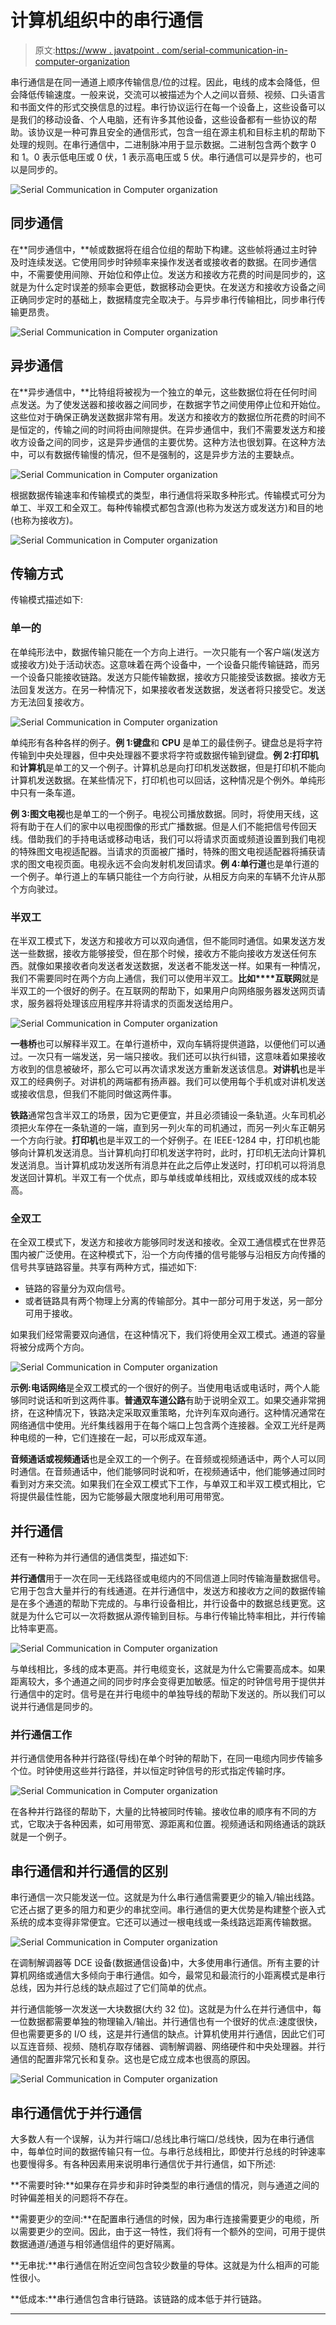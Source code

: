 # 计算机组织中的串行通信

> 原文:[https://www . javatpoint . com/serial-communication-in-computer-organization](https://www.javatpoint.com/serial-communication-in-computer-organization)

串行通信是在同一通道上顺序传输信息/位的过程。因此，电线的成本会降低，但会降低传输速度。一般来说，交流可以被描述为个人之间以音频、视频、口头语言和书面文件的形式交换信息的过程。串行协议运行在每一个设备上，这些设备可以是我们的移动设备、个人电脑，还有许多其他设备，这些设备都有一些协议的帮助。该协议是一种可靠且安全的通信形式，包含一组在源主机和目标主机的帮助下处理的规则。在串行通信中，二进制脉冲用于显示数据。二进制包含两个数字 0 和 1。0 表示低电压或 0 伏，1 表示高电压或 5 伏。串行通信可以是异步的，也可以是同步的。

![Serial Communication in Computer organization](../Images/2014d85eae42b18e054a3bf14af971d3.png)

## 同步通信

在**同步通信中，**帧或数据将在组合位组的帮助下构建。这些帧将通过主时钟及时连续发送。它使用同步时钟频率来操作发送者或接收者的数据。在同步通信中，不需要使用间隙、开始位和停止位。发送方和接收方花费的时间是同步的，这就是为什么定时误差的频率会更低，数据移动会更快。在发送方和接收方设备之间正确同步定时的基础上，数据精度完全取决于。与异步串行传输相比，同步串行传输更昂贵。

![Serial Communication in Computer organization](../Images/566587abe2c7ff0687fb7cbaf9b5bd93.png)

## 异步通信

在**异步通信中，**比特组将被视为一个独立的单元，这些数据位将在任何时间点发送。为了使发送器和接收器之间同步，在数据字节之间使用停止位和开始位。这些位对于确保正确发送数据非常有用。发送方和接收方的数据位所花费的时间不是恒定的，传输之间的时间将由间隙提供。在异步通信中，我们不需要发送方和接收方设备之间的同步，这是异步通信的主要优势。这种方法也很划算。在这种方法中，可以有数据传输慢的情况，但不是强制的，这是异步方法的主要缺点。

![Serial Communication in Computer organization](../Images/1cfb8f0873afda1f5c50e8cdf7612bdc.png)

根据数据传输速率和传输模式的类型，串行通信将采取多种形式。传输模式可分为单工、半双工和全双工。每种传输模式都包含源(也称为发送方或发送方)和目的地(也称为接收方)。

![Serial Communication in Computer organization](../Images/773e06068df4d82ad46fc042c68d1031.png)

## 传输方式

传输模式描述如下:

### 单一的

在单纯形法中，数据传输只能在一个方向上进行。一次只能有一个客户端(发送方或接收方)处于活动状态。这意味着在两个设备中，一个设备只能传输链路，而另一个设备只能接收链路。发送方只能传输数据，接收方只能接受该数据。接收方无法回复发送方。在另一种情况下，如果接收者发送数据，发送者将只接受它。发送方无法回复接收方。

![Serial Communication in Computer organization](../Images/e28361faaf1a46414b6b3a502948d86c.png)

单纯形有各种各样的例子。**例 1:键盘**和 **CPU** 是单工的最佳例子。键盘总是将字符传输到中央处理器，但中央处理器不要求将字符或数据传输到键盘。**例 2:打印机**和**计算机**是单工的又一个例子。计算机总是向打印机发送数据，但是打印机不能向计算机发送数据。在某些情况下，打印机也可以回话，这种情况是个例外。单纯形中只有一条车道。

**例 3:图文电视**也是单工的一个例子。电视公司播放数据。同时，将使用天线，这将有助于在人们的家中以电视图像的形式广播数据。但是人们不能把信号传回天线。借助我们的手持电话或移动电话，我们可以将请求页面或频道设置到我们电视的特殊图文电视适配器。当请求的页面被广播时，特殊的图文电视适配器将捕获请求的图文电视页面。电视永远不会向发射机发回请求。**例 4:单行道**也是单行道的一个例子。单行道上的车辆只能往一个方向行驶，从相反方向来的车辆不允许从那个方向驶过。

### 半双工

在半双工模式下，发送方和接收方可以双向通信，但不能同时通信。如果发送方发送一些数据，接收方能够接受，但在那个时候，接收方不能向接收方发送任何东西。就像如果接收者向发送者发送数据，发送者不能发送一样。如果有一种情况，我们不需要同时在两个方向上通信，我们可以使用半双工。**比如****互联网**就是半双工的一个很好的例子。在互联网的帮助下，如果用户向网络服务器发送网页请求，服务器将处理该应用程序并将请求的页面发送给用户。

![Serial Communication in Computer organization](../Images/935a03d80b83bdba67eded9b7aef4b81.png)

**一巷桥**也可以解释半双工。在单行道桥中，双向车辆将提供道路，以便他们可以通过。一次只有一端发送，另一端只接收。我们还可以执行纠错，这意味着如果接收方收到的信息被破坏，那么它可以再次请求发送方重新发送该信息。**对讲机**也是半双工的经典例子。对讲机的两端都有扬声器。我们可以使用每个手机或对讲机发送或接收信息，但我们不能同时做这两件事。

**铁路**通常包含半双工的场景，因为它更便宜，并且必须铺设一条轨道。火车司机必须把火车停在一条轨道的一端，直到另一列火车的司机通过，而另一列火车正朝另一个方向行驶。**打印机**也是半双工的一个好例子。在 IEEE-1284 中，打印机也能够向计算机发送消息。当计算机向打印机发送字符时，此时，打印机无法向计算机发送消息。当计算机成功发送所有消息并在此之后停止发送时，打印机可以将消息发送回计算机。半双工有一个优点，即与单线或单线相比，双线或双线的成本较高。

### 全双工

在全双工模式下，发送方和接收方能够同时发送和接收。全双工通信模式在世界范围内被广泛使用。在这种模式下，沿一个方向传播的信号能够与沿相反方向传播的信号共享链路容量。共享有两种方式，描述如下:

*   链路的容量分为双向信号。
*   或者链路具有两个物理上分离的传输部分。其中一部分可用于发送，另一部分可用于接收。

如果我们经常需要双向通信，在这种情况下，我们将使用全双工模式。通道的容量将被分成两个方向。

![Serial Communication in Computer organization](../Images/6f2a9181c4e0ebe7c7ff36146fab3df4.png)

**示例:电话网络**是全双工模式的一个很好的例子。当使用电话或电话时，两个人能够同时说话和听到这两件事。**普通双车道公路**有助于说明全双工。如果交通非常拥挤，在这种情况下，铁路决定采取双重策略，允许列车双向通行。这种情况通常在网络通信中使用。光纤集线器用于在每个端口上包含两个连接器。全双工光纤是两种电缆的一种，它们连接在一起，可以形成双车道。

**音频通话或视频通话**也是全双工的一个例子。在音频或视频通话中，两个人可以同时通信。在音频通话中，他们能够同时说和听，在视频通话中，他们能够通过同时看到对方来交流。如果我们在全双工模式下工作，与单双工和半双工模式相比，它将提供最佳性能，因为它能够最大限度地利用可用带宽。

## 并行通信

还有一种称为并行通信的通信类型，描述如下:

**并行通信**用于一次在同一无线路径或电缆内的不同信道上同时传输海量数据信号。它用于包含大量并行的有线通道。在并行通信中，发送方和接收方之间的数据传输是在多个通道的帮助下完成的。与串行设备相比，并行设备中的数据总线更宽。这就是为什么它可以一次将数据从源传输到目标。与串行传输比特率相比，并行传输比特率更高。

![Serial Communication in Computer organization](../Images/347f0f74f5484d39731e8d6ac32f3bb0.png)

与单线相比，多线的成本更高。并行电缆变长，这就是为什么它需要高成本。如果距离较大，多个通道之间的同步时序会变得更加敏感。恒定的时钟信号用于提供并行通信中的定时。信号是在并行电缆中的单独导线的帮助下发送的。所以我们可以说并行通信是同步的。

### 并行通信工作

并行通信使用各种并行路径(导线)在单个时钟的帮助下，在同一电缆内同步传输多个位。时钟使用这些并行路径，并以恒定时钟信号的形式指定传输时序。

![Serial Communication in Computer organization](../Images/294a33fddda382278f1aa4716646222b.png)

在各种并行路径的帮助下，大量的比特被同时传输。接收位串的顺序有不同的方式，它取决于各种因素，如可用带宽、源距离和位置。视频通话和网络通话的跳跃就是一个例子。

## 串行通信和并行通信的区别

串行通信一次只能发送一位。这就是为什么串行通信需要更少的输入/输出线路。它还占据了更多的阻力和更少的串扰空间。串行通信的更大优势是构建整个嵌入式系统的成本变得非常便宜。它还可以通过一根电线或一条线路远距离传输数据。

![Serial Communication in Computer organization](../Images/760cfe4730fcd7435663723b171231f5.png)

在调制解调器等 DCE 设备(数据通信设备)中，大多使用串行通信。所有主要的计算机网络或通信大多倾向于串行通信。如今，最常见和最流行的小距离模式是串行总线，因为并行总线的缺点超过了它们简单的优点。

并行通信能够一次发送一大块数据(大约 32 位)。这就是为什么在并行通信中，每一位数据都需要单独的物理输入/输出。并行通信也有一个很好的优点:速度很快，但也需要更多的 I/O 线，这是并行通信的缺点。计算机使用并行通信，因此它们可以互连音频、视频、随机存取存储器、调制解调器、网络硬件和中央处理器。并行通信的配置非常冗长和复杂。这也是它成立成本也很高的原因。

![Serial Communication in Computer organization](../Images/77ff1fcd915c4858e2d5a261b51130cb.png)

## 串行通信优于并行通信

大多数人有一个误解，认为并行端口/总线比串行端口/总线快，因为在串行通信中，每单位时间的数据传输只有一位。与串行总线相比，即使并行总线的时钟速率也要慢得多。有各种因素用来说明串行通信优于并行通信，如下所述:

**不需要时钟:**如果存在异步和非时钟类型的串行通信的情况，则与通道之间的时钟偏差相关的问题将不存在。

**需要更少的空间:**在配置串行通信的时候，因为串行连接需要更少的电缆，所以需要更少的空间。因此，由于这一特性，我们将有一个额外的空间，可用于提供数据通道/通道与相邻通信组件的更好隔离。

**无串扰:**串行通信在附近空间包含较少数量的导体。这就是为什么相声的可能性很小。

**低成本:**串行通信包含串行链路。该链路的成本低于并行链路。

* * *